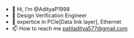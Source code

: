 - 👋 Hi, I’m @AdityaP1998
- 👀 Design Verification Engineer 
- 🌱 expertice in PCIe[Data link layer], Ethernet
- 📫 How to reach me patiladitya577@gmail.com


<!---
AdityaP1998/AdityaP1998 is a ✨ special ✨ repository because its `README.md` (this file) appears on your GitHub profile.
You can click the Preview link to take a look at your changes.
--->
